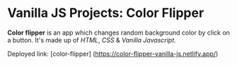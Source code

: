 # Vanilla JS Projects: Color Flipper

**Color flipper** is an app which changes random background color by click on a button.
It's made up of _HTML_, _CSS_ & _Vanilla Javascript_.

Deployed link: [color-flipper] (https://color-flipper-vanilla-js.netlify.app/)
